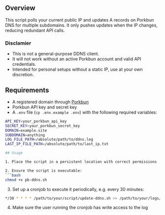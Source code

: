 ## Overview

This script polls your current public IP and updates A records on Porkbun DNS for multiple subdomains. It only pushes updates when the IP changes, reducing redundant API calls.

### Disclamier

- This is not a general-purpose DDNS client.
- It will not work without an active Porkbun account and valid API credentials.
- Intended for personal setups without a static IP, use at your own discretion.

## Requirements

- A registered domain through [Porkbun](https://porkbun.com)
- Porkbun API key and secret key
- A `.env` file (`cp .env.example .env`) with the following required variables:

```bash
API_KEY=your_porkbun_api_key
SECRET_KEY=your_porkbun_secret_key
DOMAIN=example.site
SUBDOMAIN=anything
LOG_FILE_PATH=/absolute/path/to/ddns.log
LAST_IP_FILE_PATH=/absolute/path/to/last_ip.txt

## Usage

1. Place the script in a persistent location with correct permissions

2. Ensure the script is executable:
```bash
chmod +x pb-ddns.sh
```

3. Set up a cronjob to execute it periodically, e.g. every 30 minutes:
```bash
*/30 * * * * /path/to/your/script/update-ddns.sh >> /path/to/your/logs/ddns.log 2>&1
```

4. Make sure the user running the cronjob has write access to the log
